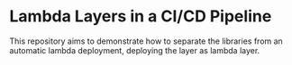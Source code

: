 # Lambda Layers in a CI/CD Pipeline
This repository aims to demonstrate how to separate the libraries from an automatic lambda deployment, deploying the layer as lambda layer.

